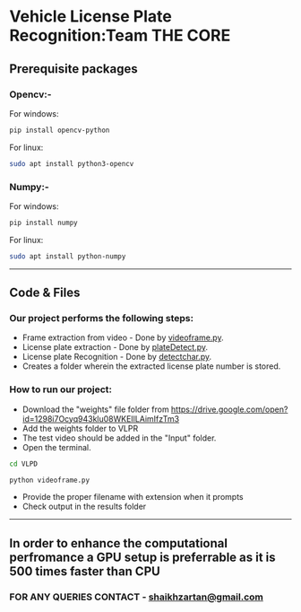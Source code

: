 # Vehicle License Plate Recognition:Team THE CORE

## Prerequisite packages
### Opencv:-

For windows:
```sh
pip install opencv-python
```
For linux:
```sh
sudo apt install python3-opencv
```
### Numpy:-

For windows:
```sh
pip install numpy
```
For linux:
```sh
sudo apt install python-numpy
```
---
## Code & Files

### Our project performs the following steps:
* Frame extraction from video - Done by [videoframe.py](videoframe.py).
* License plate extraction - Done by [plateDetect.py](plateDetect.py).
* License plate Recognition - Done by [detectchar.py](detectchar.py).
* Creates a folder wherein the extracted license plate number is stored.

### How to run our project:
* Download the "weights" file folder from https://drive.google.com/open?id=1298i7Ocyq943klu08WKEIlLAimIfzTm3
* Add the weights folder to VLPR 
* The test video should be added in the "Input" folder.
* Open the terminal.
```sh
cd VLPD
```
```python
python videoframe.py
```
* Provide the proper filename with extension when it prompts
* Check output in the results folder
---
## In order to enhance the computational perfromance a GPU setup is preferrable as it is 500 times faster than CPU

### FOR ANY QUERIES CONTACT - shaikhzartan@gmail.com
